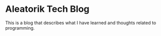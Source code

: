 # Aleatorik Tech Blog

This is a blog that describes what I have learned and thoughts related to programming.
